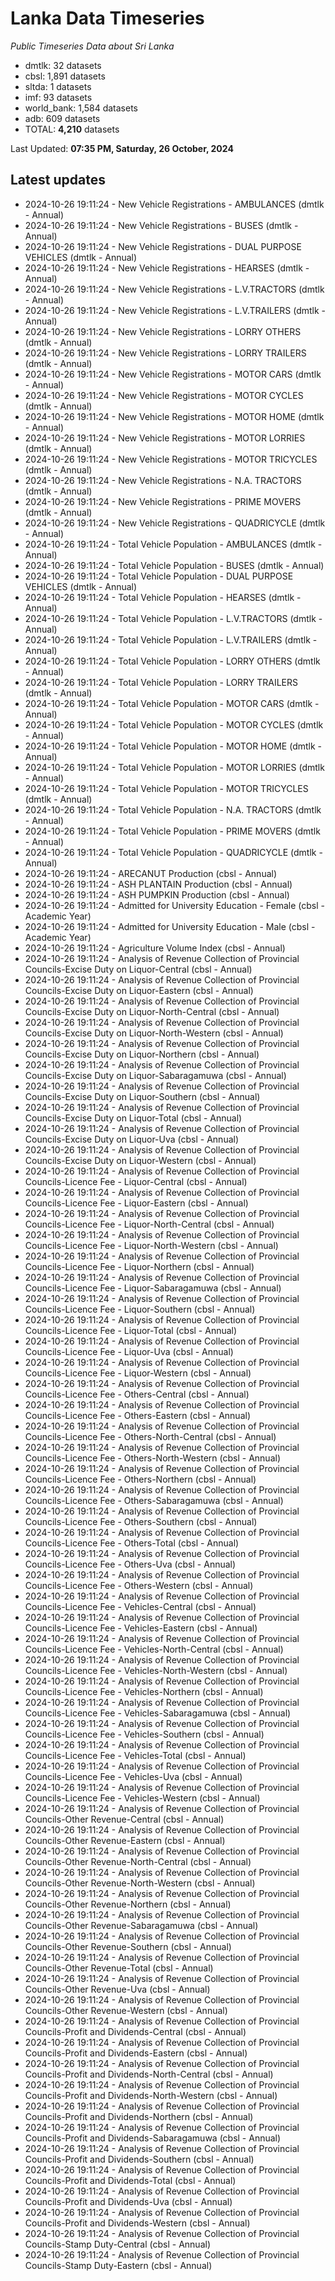 # Lanka Data Timeseries
*Public Timeseries Data about Sri Lanka*

* dmtlk: 32 datasets
* cbsl: 1,891 datasets
* sltda: 1 datasets
* imf: 93 datasets
* world_bank: 1,584 datasets
* adb: 609 datasets
* TOTAL: **4,210** datasets

Last Updated: **07:35 PM, Saturday, 26 October, 2024**

## Latest updates

* 2024-10-26 19:11:24 - New Vehicle Registrations - AMBULANCES (dmtlk - Annual)
* 2024-10-26 19:11:24 - New Vehicle Registrations - BUSES (dmtlk - Annual)
* 2024-10-26 19:11:24 - New Vehicle Registrations - DUAL PURPOSE VEHICLES (dmtlk - Annual)
* 2024-10-26 19:11:24 - New Vehicle Registrations - HEARSES (dmtlk - Annual)
* 2024-10-26 19:11:24 - New Vehicle Registrations - L.V.TRACTORS (dmtlk - Annual)
* 2024-10-26 19:11:24 - New Vehicle Registrations - L.V.TRAILERS (dmtlk - Annual)
* 2024-10-26 19:11:24 - New Vehicle Registrations - LORRY OTHERS (dmtlk - Annual)
* 2024-10-26 19:11:24 - New Vehicle Registrations - LORRY TRAILERS (dmtlk - Annual)
* 2024-10-26 19:11:24 - New Vehicle Registrations - MOTOR CARS (dmtlk - Annual)
* 2024-10-26 19:11:24 - New Vehicle Registrations - MOTOR CYCLES (dmtlk - Annual)
* 2024-10-26 19:11:24 - New Vehicle Registrations - MOTOR HOME (dmtlk - Annual)
* 2024-10-26 19:11:24 - New Vehicle Registrations - MOTOR LORRIES (dmtlk - Annual)
* 2024-10-26 19:11:24 - New Vehicle Registrations - MOTOR TRICYCLES (dmtlk - Annual)
* 2024-10-26 19:11:24 - New Vehicle Registrations - N.A. TRACTORS (dmtlk - Annual)
* 2024-10-26 19:11:24 - New Vehicle Registrations - PRIME MOVERS (dmtlk - Annual)
* 2024-10-26 19:11:24 - New Vehicle Registrations - QUADRICYCLE (dmtlk - Annual)
* 2024-10-26 19:11:24 - Total Vehicle Population - AMBULANCES (dmtlk - Annual)
* 2024-10-26 19:11:24 - Total Vehicle Population - BUSES (dmtlk - Annual)
* 2024-10-26 19:11:24 - Total Vehicle Population - DUAL PURPOSE VEHICLES (dmtlk - Annual)
* 2024-10-26 19:11:24 - Total Vehicle Population - HEARSES (dmtlk - Annual)
* 2024-10-26 19:11:24 - Total Vehicle Population - L.V.TRACTORS (dmtlk - Annual)
* 2024-10-26 19:11:24 - Total Vehicle Population - L.V.TRAILERS (dmtlk - Annual)
* 2024-10-26 19:11:24 - Total Vehicle Population - LORRY OTHERS (dmtlk - Annual)
* 2024-10-26 19:11:24 - Total Vehicle Population - LORRY TRAILERS (dmtlk - Annual)
* 2024-10-26 19:11:24 - Total Vehicle Population - MOTOR CARS (dmtlk - Annual)
* 2024-10-26 19:11:24 - Total Vehicle Population - MOTOR CYCLES (dmtlk - Annual)
* 2024-10-26 19:11:24 - Total Vehicle Population - MOTOR HOME (dmtlk - Annual)
* 2024-10-26 19:11:24 - Total Vehicle Population - MOTOR LORRIES (dmtlk - Annual)
* 2024-10-26 19:11:24 - Total Vehicle Population - MOTOR TRICYCLES (dmtlk - Annual)
* 2024-10-26 19:11:24 - Total Vehicle Population - N.A. TRACTORS (dmtlk - Annual)
* 2024-10-26 19:11:24 - Total Vehicle Population - PRIME MOVERS (dmtlk - Annual)
* 2024-10-26 19:11:24 - Total Vehicle Population - QUADRICYCLE (dmtlk - Annual)
* 2024-10-26 19:11:24 - ARECANUT Production (cbsl - Annual)
* 2024-10-26 19:11:24 - ASH PLANTAIN Production (cbsl - Annual)
* 2024-10-26 19:11:24 - ASH PUMPKIN Production (cbsl - Annual)
* 2024-10-26 19:11:24 - Admitted for University Education - Female (cbsl - Academic Year)
* 2024-10-26 19:11:24 - Admitted for University Education - Male (cbsl - Academic Year)
* 2024-10-26 19:11:24 - Agriculture Volume Index (cbsl - Annual)
* 2024-10-26 19:11:24 - Analysis of Revenue Collection of Provincial Councils-Excise Duty on Liquor-Central (cbsl - Annual)
* 2024-10-26 19:11:24 - Analysis of Revenue Collection of Provincial Councils-Excise Duty on Liquor-Eastern (cbsl - Annual)
* 2024-10-26 19:11:24 - Analysis of Revenue Collection of Provincial Councils-Excise Duty on Liquor-North-Central (cbsl - Annual)
* 2024-10-26 19:11:24 - Analysis of Revenue Collection of Provincial Councils-Excise Duty on Liquor-North-Western (cbsl - Annual)
* 2024-10-26 19:11:24 - Analysis of Revenue Collection of Provincial Councils-Excise Duty on Liquor-Northern (cbsl - Annual)
* 2024-10-26 19:11:24 - Analysis of Revenue Collection of Provincial Councils-Excise Duty on Liquor-Sabaragamuwa (cbsl - Annual)
* 2024-10-26 19:11:24 - Analysis of Revenue Collection of Provincial Councils-Excise Duty on Liquor-Southern (cbsl - Annual)
* 2024-10-26 19:11:24 - Analysis of Revenue Collection of Provincial Councils-Excise Duty on Liquor-Total (cbsl - Annual)
* 2024-10-26 19:11:24 - Analysis of Revenue Collection of Provincial Councils-Excise Duty on Liquor-Uva (cbsl - Annual)
* 2024-10-26 19:11:24 - Analysis of Revenue Collection of Provincial Councils-Excise Duty on Liquor-Western (cbsl - Annual)
* 2024-10-26 19:11:24 - Analysis of Revenue Collection of Provincial Councils-Licence Fee - Liquor-Central (cbsl - Annual)
* 2024-10-26 19:11:24 - Analysis of Revenue Collection of Provincial Councils-Licence Fee - Liquor-Eastern (cbsl - Annual)
* 2024-10-26 19:11:24 - Analysis of Revenue Collection of Provincial Councils-Licence Fee - Liquor-North-Central (cbsl - Annual)
* 2024-10-26 19:11:24 - Analysis of Revenue Collection of Provincial Councils-Licence Fee - Liquor-North-Western (cbsl - Annual)
* 2024-10-26 19:11:24 - Analysis of Revenue Collection of Provincial Councils-Licence Fee - Liquor-Northern (cbsl - Annual)
* 2024-10-26 19:11:24 - Analysis of Revenue Collection of Provincial Councils-Licence Fee - Liquor-Sabaragamuwa (cbsl - Annual)
* 2024-10-26 19:11:24 - Analysis of Revenue Collection of Provincial Councils-Licence Fee - Liquor-Southern (cbsl - Annual)
* 2024-10-26 19:11:24 - Analysis of Revenue Collection of Provincial Councils-Licence Fee - Liquor-Total (cbsl - Annual)
* 2024-10-26 19:11:24 - Analysis of Revenue Collection of Provincial Councils-Licence Fee - Liquor-Uva (cbsl - Annual)
* 2024-10-26 19:11:24 - Analysis of Revenue Collection of Provincial Councils-Licence Fee - Liquor-Western (cbsl - Annual)
* 2024-10-26 19:11:24 - Analysis of Revenue Collection of Provincial Councils-Licence Fee - Others-Central (cbsl - Annual)
* 2024-10-26 19:11:24 - Analysis of Revenue Collection of Provincial Councils-Licence Fee - Others-Eastern (cbsl - Annual)
* 2024-10-26 19:11:24 - Analysis of Revenue Collection of Provincial Councils-Licence Fee - Others-North-Central (cbsl - Annual)
* 2024-10-26 19:11:24 - Analysis of Revenue Collection of Provincial Councils-Licence Fee - Others-North-Western (cbsl - Annual)
* 2024-10-26 19:11:24 - Analysis of Revenue Collection of Provincial Councils-Licence Fee - Others-Northern (cbsl - Annual)
* 2024-10-26 19:11:24 - Analysis of Revenue Collection of Provincial Councils-Licence Fee - Others-Sabaragamuwa (cbsl - Annual)
* 2024-10-26 19:11:24 - Analysis of Revenue Collection of Provincial Councils-Licence Fee - Others-Southern (cbsl - Annual)
* 2024-10-26 19:11:24 - Analysis of Revenue Collection of Provincial Councils-Licence Fee - Others-Total (cbsl - Annual)
* 2024-10-26 19:11:24 - Analysis of Revenue Collection of Provincial Councils-Licence Fee - Others-Uva (cbsl - Annual)
* 2024-10-26 19:11:24 - Analysis of Revenue Collection of Provincial Councils-Licence Fee - Others-Western (cbsl - Annual)
* 2024-10-26 19:11:24 - Analysis of Revenue Collection of Provincial Councils-Licence Fee - Vehicles-Central (cbsl - Annual)
* 2024-10-26 19:11:24 - Analysis of Revenue Collection of Provincial Councils-Licence Fee - Vehicles-Eastern (cbsl - Annual)
* 2024-10-26 19:11:24 - Analysis of Revenue Collection of Provincial Councils-Licence Fee - Vehicles-North-Central (cbsl - Annual)
* 2024-10-26 19:11:24 - Analysis of Revenue Collection of Provincial Councils-Licence Fee - Vehicles-North-Western (cbsl - Annual)
* 2024-10-26 19:11:24 - Analysis of Revenue Collection of Provincial Councils-Licence Fee - Vehicles-Northern (cbsl - Annual)
* 2024-10-26 19:11:24 - Analysis of Revenue Collection of Provincial Councils-Licence Fee - Vehicles-Sabaragamuwa (cbsl - Annual)
* 2024-10-26 19:11:24 - Analysis of Revenue Collection of Provincial Councils-Licence Fee - Vehicles-Southern (cbsl - Annual)
* 2024-10-26 19:11:24 - Analysis of Revenue Collection of Provincial Councils-Licence Fee - Vehicles-Total (cbsl - Annual)
* 2024-10-26 19:11:24 - Analysis of Revenue Collection of Provincial Councils-Licence Fee - Vehicles-Uva (cbsl - Annual)
* 2024-10-26 19:11:24 - Analysis of Revenue Collection of Provincial Councils-Licence Fee - Vehicles-Western (cbsl - Annual)
* 2024-10-26 19:11:24 - Analysis of Revenue Collection of Provincial Councils-Other Revenue-Central (cbsl - Annual)
* 2024-10-26 19:11:24 - Analysis of Revenue Collection of Provincial Councils-Other Revenue-Eastern (cbsl - Annual)
* 2024-10-26 19:11:24 - Analysis of Revenue Collection of Provincial Councils-Other Revenue-North-Central (cbsl - Annual)
* 2024-10-26 19:11:24 - Analysis of Revenue Collection of Provincial Councils-Other Revenue-North-Western (cbsl - Annual)
* 2024-10-26 19:11:24 - Analysis of Revenue Collection of Provincial Councils-Other Revenue-Northern (cbsl - Annual)
* 2024-10-26 19:11:24 - Analysis of Revenue Collection of Provincial Councils-Other Revenue-Sabaragamuwa (cbsl - Annual)
* 2024-10-26 19:11:24 - Analysis of Revenue Collection of Provincial Councils-Other Revenue-Southern (cbsl - Annual)
* 2024-10-26 19:11:24 - Analysis of Revenue Collection of Provincial Councils-Other Revenue-Total (cbsl - Annual)
* 2024-10-26 19:11:24 - Analysis of Revenue Collection of Provincial Councils-Other Revenue-Uva (cbsl - Annual)
* 2024-10-26 19:11:24 - Analysis of Revenue Collection of Provincial Councils-Other Revenue-Western (cbsl - Annual)
* 2024-10-26 19:11:24 - Analysis of Revenue Collection of Provincial Councils-Profit and Dividends-Central (cbsl - Annual)
* 2024-10-26 19:11:24 - Analysis of Revenue Collection of Provincial Councils-Profit and Dividends-Eastern (cbsl - Annual)
* 2024-10-26 19:11:24 - Analysis of Revenue Collection of Provincial Councils-Profit and Dividends-North-Central (cbsl - Annual)
* 2024-10-26 19:11:24 - Analysis of Revenue Collection of Provincial Councils-Profit and Dividends-North-Western (cbsl - Annual)
* 2024-10-26 19:11:24 - Analysis of Revenue Collection of Provincial Councils-Profit and Dividends-Northern (cbsl - Annual)
* 2024-10-26 19:11:24 - Analysis of Revenue Collection of Provincial Councils-Profit and Dividends-Sabaragamuwa (cbsl - Annual)
* 2024-10-26 19:11:24 - Analysis of Revenue Collection of Provincial Councils-Profit and Dividends-Southern (cbsl - Annual)
* 2024-10-26 19:11:24 - Analysis of Revenue Collection of Provincial Councils-Profit and Dividends-Total (cbsl - Annual)
* 2024-10-26 19:11:24 - Analysis of Revenue Collection of Provincial Councils-Profit and Dividends-Uva (cbsl - Annual)
* 2024-10-26 19:11:24 - Analysis of Revenue Collection of Provincial Councils-Profit and Dividends-Western (cbsl - Annual)
* 2024-10-26 19:11:24 - Analysis of Revenue Collection of Provincial Councils-Stamp Duty-Central (cbsl - Annual)
* 2024-10-26 19:11:24 - Analysis of Revenue Collection of Provincial Councils-Stamp Duty-Eastern (cbsl - Annual)